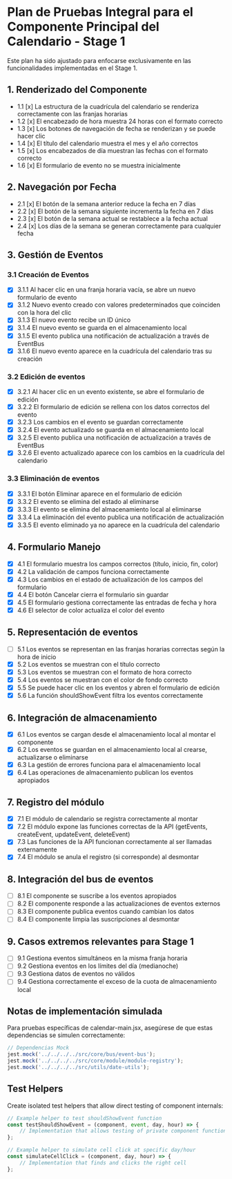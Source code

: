 # Plan de Pruebas Integral para el Componente Principal del Calendario - Stage 1

Este plan ha sido ajustado para enfocarse exclusivamente en las funcionalidades implementadas en el Stage 1.

## 1. Renderizado del Componente

- 1.1 [x] La estructura de la cuadrícula del calendario se renderiza correctamente con las franjas horarias
- 1.2 [x] El encabezado de hora muestra 24 horas con el formato correcto
- 1.3 [x] Los botones de navegación de fecha se renderizan y se puede hacer clic
- 1.4 [x] El título del calendario muestra el mes y el año correctos
- 1.5 [x] Los encabezados de día muestran las fechas con el formato correcto
- 1.6 [x] El formulario de evento no se muestra inicialmente

## 2. Navegación por Fecha

- 2.1 [x] El botón de la semana anterior reduce la fecha en 7 días
- 2.2 [x] El botón de la semana siguiente incrementa la fecha en 7 días
- 2.3 [x] El botón de la semana actual se restablece a la fecha actual
- 2.4 [x] Los días de la semana se generan correctamente para cualquier fecha

## 3. Gestión de Eventos

### 3.1 Creación de Eventos

- [x] 3.1.1 Al hacer clic en una franja horaria vacía, se abre un nuevo formulario de evento
- [x] 3.1.2 Nuevo evento creado con valores predeterminados que coinciden con la hora del clic
- [x] 3.1.3 El nuevo evento recibe un ID único
- [x] 3.1.4 El nuevo evento se guarda en el almacenamiento local
- [x] 3.1.5 El evento publica una notificación de actualización a través de EventBus
- [x] 3.1.6 El nuevo evento aparece en la cuadrícula del calendario tras su creación

### 3.2 Edición de eventos

- [x] 3.2.1 Al hacer clic en un evento existente, se abre el formulario de edición
- [x] 3.2.2 El formulario de edición se rellena con los datos correctos del evento
- [x] 3.2.3 Los cambios en el evento se guardan correctamente
- [x] 3.2.4 El evento actualizado se guarda en el almacenamiento local
- [x] 3.2.5 El evento publica una notificación de actualización a través de EventBus
- [x] 3.2.6 El evento actualizado aparece con los cambios en la cuadrícula del calendario

### 3.3 Eliminación de eventos

- [x] 3.3.1 El botón Eliminar aparece en el formulario de edición
- [x] 3.3.2 El evento se elimina del estado al eliminarse
- [x] 3.3.3 El evento se elimina del almacenamiento local al eliminarse
- [x] 3.3.4 La eliminación del evento publica una notificación de actualización
- [x] 3.3.5 El evento eliminado ya no aparece en la cuadrícula del calendario

## 4. Formulario Manejo

- [x] 4.1 El formulario muestra los campos correctos (título, inicio, fin, color)
- [x] 4.2 La validación de campos funciona correctamente
- [x] 4.3 Los cambios en el estado de actualización de los campos del formulario
- [x] 4.4 El botón Cancelar cierra el formulario sin guardar
- [x] 4.5 El formulario gestiona correctamente las entradas de fecha y hora
- [x] 4.6 El selector de color actualiza el color del evento

## 5. Representación de eventos

- [ ] 5.1 Los eventos se representan en las franjas horarias correctas según la hora de inicio
- [x] 5.2 Los eventos se muestran con el título correcto
- [x] 5.3 Los eventos se muestran con el formato de hora correcto
- [x] 5.4 Los eventos se muestran con el color de fondo correcto
- [x] 5.5 Se puede hacer clic en los eventos y abren el formulario de edición
- [x] 5.6 La función shouldShowEvent filtra los eventos correctamente

## 6. Integración de almacenamiento

- [x] 6.1 Los eventos se cargan desde el almacenamiento local al montar el componente
- [x] 6.2 Los eventos se guardan en el almacenamiento local al crearse, actualizarse o eliminarse
- [x] 6.3 La gestión de errores funciona para el almacenamiento local
- [x] 6.4 Las operaciones de almacenamiento publican los eventos apropiados

## 7. Registro del módulo

- [x] 7.1 El módulo de calendario se registra correctamente al montar
- [x] 7.2 El módulo expone las funciones correctas de la API (getEvents, createEvent, updateEvent, deleteEvent)
- [x] 7.3 Las funciones de la API funcionan correctamente al ser llamadas externamente
- [x] 7.4 El módulo se anula el registro (si corresponde) al desmontar

## 8. Integración del bus de eventos

- [ ] 8.1 El componente se suscribe a los eventos apropiados
- [ ] 8.2 El componente responde a las actualizaciones de eventos externos
- [ ] 8.3 El componente publica eventos cuando cambian los datos
- [ ] 8.4 El componente limpia las suscripciones al desmontar

## 9. Casos extremos relevantes para Stage 1

- [ ] 9.1 Gestiona eventos simultáneos en la misma franja horaria
- [ ] 9.2 Gestiona eventos en los límites del día (medianoche)
- [ ] 9.3 Gestiona datos de eventos no válidos
- [ ] 9.4 Gestiona correctamente el exceso de la cuota de almacenamiento local

## Notas de implementación simulada

Para pruebas específicas de calendar-main.jsx, asegúrese de que estas dependencias se simulen correctamente:
```javascript
// Dependencias Mock
jest.mock('../../../../src/core/bus/event-bus');
jest.mock('../../../../src/core/module/module-registry');
jest.mock('../../../../src/utils/date-utils');
```

## Test Helpers

Create isolated test helpers that allow direct testing of component internals:

```javascript
// Example helper to test shouldShowEvent function
const testShouldShowEvent = (component, event, day, hour) => {
    // Implementation that allows testing of private component function
};

// Example helper to simulate cell click at specific day/hour
const simulateCellClick = (component, day, hour) => {
    // Implementation that finds and clicks the right cell
};
```